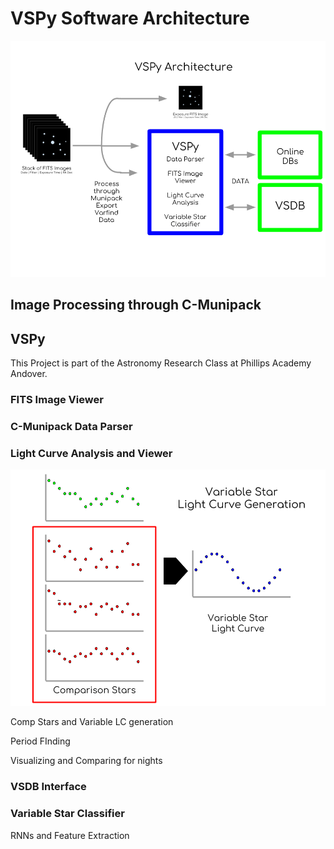 # **VSPy Software Architecture**

![Architecture](architecture.png)

## **Image Processing through C-Munipack**

## **VSPy**

This Project is part of the Astronomy Research Class at Phillips Academy Andover.

### **FITS Image Viewer**

### **C-Munipack Data Parser**

### **Light Curve Analysis and Viewer**

![Light Curve Generations](lc_gen.png)

Comp Stars and Variable LC generation

Period FInding

Visualizing and Comparing for nights

### **VSDB Interface**

### **Variable Star Classifier**

RNNs and Feature Extraction

